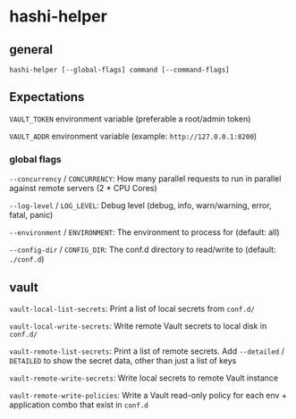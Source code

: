 # hashi-helper

## general

```shell
hashi-helper [--global-flags] command [--command-flags]
```

## Expectations

`VAULT_TOKEN` environment variable (preferable a root/admin token)

`VAULT_ADDR` environment variable (example: `http://127.0.0.1:8200`)

### global flags

`--concurrency` / `CONCURRENCY`: How many parallel requests to run in parallel against remote servers (2 * CPU Cores)

`--log-level` / `LOG_LEVEL`: Debug level (debug, info, warn/warning, error, fatal, panic)

`--environment` / `ENVIRONMENT`: The environment to process for (default: all)

`--config-dir` / `CONFIG_DIR`: The conf.d directory to read/write to (default: `./conf.d`)

## vault

`vault-local-list-secrets`: Print a list of local secrets from `conf.d/`

`vault-local-write-secrets`: Write remote Vault secrets to local disk in `conf.d/`

`vault-remote-list-secrets`: Print a list of remote secrets. Add `--detailed` / `DETAILED` to show the secret data, other than just a list of keys

`vault-remote-write-secrets`: Write local secrets to remote Vault instance

`vault-remote-write-policies`: Write a Vault read-only policy for each env + application combo that exist in `conf.d`
